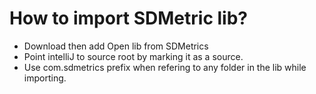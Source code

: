 # How to import SDMetric lib?
- Download then add Open lib from SDMetrics
- Point intelliJ to source root by marking it as a source.
- Use com.sdmetrics prefix when refering to any folder in the lib while importing.